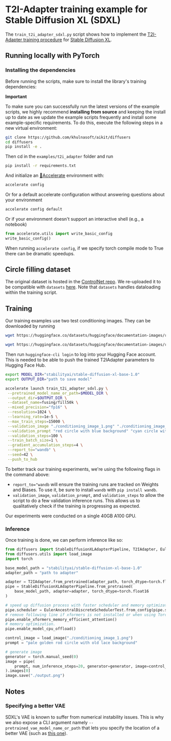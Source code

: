 # T2I-Adapter training example for Stable Diffusion XL (SDXL)

The `train_t2i_adapter_sdxl.py` script shows how to implement the [T2I-Adapter training procedure](https://hf.co/papers/2302.08453) for [Stable Diffusion XL](https://huggingface.co/papers/2307.01952).

## Running locally with PyTorch

### Installing the dependencies

Before running the scripts, make sure to install the library's training dependencies:

**Important**

To make sure you can successfully run the latest versions of the example scripts, we highly recommend **installing from source** and keeping the install up to date as we update the example scripts frequently and install some example-specific requirements. To do this, execute the following steps in a new virtual environment:

```bash
git clone https://github.com/khulnasoft/aikit/diffusers
cd diffusers
pip install -e .
```

Then cd in the `examples/t2i_adapter` folder and run
```bash
pip install -r requirements.txt
```

And initialize an [🤗Accelerate](https://github.com/huggingface/accelerate/) environment with:

```bash
accelerate config
```

Or for a default accelerate configuration without answering questions about your environment

```bash
accelerate config default
```

Or if your environment doesn't support an interactive shell (e.g., a notebook)

```python
from accelerate.utils import write_basic_config
write_basic_config()
```

When running `accelerate config`, if we specify torch compile mode to True there can be dramatic speedups.

## Circle filling dataset

The original dataset is hosted in the [ControlNet repo](https://huggingface.co/lllyasviel/ControlNet/blob/main/training/fill50k.zip). We re-uploaded it to be compatible with `datasets` [here](https://huggingface.co/datasets/fusing/fill50k). Note that `datasets` handles dataloading within the training script.

## Training

Our training examples use two test conditioning images. They can be downloaded by running

```sh
wget https://huggingface.co/datasets/huggingface/documentation-images/resolve/main/diffusers/controlnet_training/conditioning_image_1.png

wget https://huggingface.co/datasets/huggingface/documentation-images/resolve/main/diffusers/controlnet_training/conditioning_image_2.png
```

Then run `huggingface-cli login` to log into your Hugging Face account. This is needed to be able to push the trained T2IAdapter parameters to Hugging Face Hub.

```bash
export MODEL_DIR="stabilityai/stable-diffusion-xl-base-1.0"
export OUTPUT_DIR="path to save model"

accelerate launch train_t2i_adapter_sdxl.py \
 --pretrained_model_name_or_path=$MODEL_DIR \
 --output_dir=$OUTPUT_DIR \
 --dataset_name=fusing/fill50k \
 --mixed_precision="fp16" \
 --resolution=1024 \
 --learning_rate=1e-5 \
 --max_train_steps=15000 \
 --validation_image "./conditioning_image_1.png" "./conditioning_image_2.png" \
 --validation_prompt "red circle with blue background" "cyan circle with brown floral background" \
 --validation_steps=100 \
 --train_batch_size=1 \
 --gradient_accumulation_steps=4 \
 --report_to="wandb" \
 --seed=42 \
 --push_to_hub
```

To better track our training experiments, we're using the following flags in the command above:

* `report_to="wandb` will ensure the training runs are tracked on Weights and Biases. To use it, be sure to install `wandb` with `pip install wandb`.
* `validation_image`, `validation_prompt`, and `validation_steps` to allow the script to do a few validation inference runs. This allows us to qualitatively check if the training is progressing as expected.

Our experiments were conducted on a single 40GB A100 GPU.

### Inference

Once training is done, we can perform inference like so:

```python
from diffusers import StableDiffusionXLAdapterPipeline, T2IAdapter, EulerAncestralDiscreteSchedulerTest
from diffusers.utils import load_image
import torch

base_model_path = "stabilityai/stable-diffusion-xl-base-1.0"
adapter_path = "path to adapter"

adapter = T2IAdapter.from_pretrained(adapter_path, torch_dtype=torch.float16)
pipe = StableDiffusionXLAdapterPipeline.from_pretrained(
    base_model_path, adapter=adapter, torch_dtype=torch.float16
)

# speed up diffusion process with faster scheduler and memory optimization
pipe.scheduler = EulerAncestralDiscreteSchedulerTest.from_config(pipe.scheduler.config)
# remove following line if xformers is not installed or when using Torch 2.0.
pipe.enable_xformers_memory_efficient_attention()
# memory optimization.
pipe.enable_model_cpu_offload()

control_image = load_image("./conditioning_image_1.png")
prompt = "pale golden rod circle with old lace background"

# generate image
generator = torch.manual_seed(0)
image = pipe(
    prompt, num_inference_steps=20, generator=generator, image=control_image
).images[0]
image.save("./output.png")
```

## Notes

### Specifying a better VAE

SDXL's VAE is known to suffer from numerical instability issues. This is why we also expose a CLI argument namely `--pretrained_vae_model_name_or_path` that lets you specify the location of a better VAE (such as [this one](https://huggingface.co/madebyollin/sdxl-vae-fp16-fix)).
